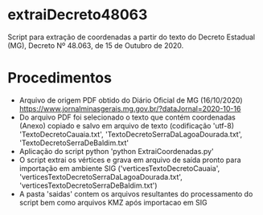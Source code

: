 # extraiDecreto48063
Script para extração de coordenadas a partir do texto do Decreto Estadual (MG), Decreto Nº 48.063, de 15 de Outubro de 2020.
# Procedimentos
- Arquivo de origem PDF obtido do Diário Oficial de MG (16/10/2020) https://www.jornalminasgerais.mg.gov.br/?dataJornal=2020-10-16
- Do arquivo PDF foi selecionado o texto que contém coordenadas (Anexo) copiado e salvo em arquivo de texto (codificação 'utf-8) 'TextoDecretoCauaia.txt', 'TextoDecretoSerraDaLagoaDourada.txt', 'TextoDecretoSerraDeBaldim.txt'
- Aplicação do script python 'python ExtraiCoordenadas.py'
- O script extrai os vértices e grava em arquivo de saída pronto para importação em ambiente SIG ('verticesTextoDecretoCauaia', 'verticesTextoDecretoSerraDaLagoaDourada.txt', 'verticesTextoDecretoSerraDeBaldim.txt')
- A pasta 'saidas' contem os arquivos resultantes do processamento do script bem como arquivos KMZ após importacao em SIG

